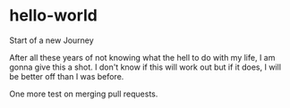 # hello-world
Start of a new Journey

After all these years of not knowing what the hell to do with my life, I am gonna give this a shot. I don't know if this will work out but if it does, I will be better off than  I was before.

One more test on merging pull requests.
